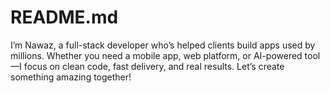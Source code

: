 # README.md
I’m Nawaz, a full-stack developer who’s helped clients build apps used by millions. Whether you need a mobile app, web platform, or AI-powered tool—I focus on clean code, fast delivery, and real results. Let’s create something amazing together!
